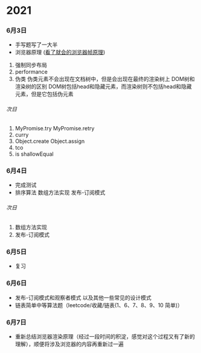 # 2021

### 6月3日

* 手写题写了一大半
* 浏览器原理 ([看了就会的浏览器帧原理](https://mp.weixin.qq.com/s/nMp8j2VnwllLzS8PVJnecQ))

1. 强制同步布局
2. performance
3. 伪类
  伪类元素不会出现在文档树中，但是会出现在最终的渲染树上
  DOM树和渲染树的区别
  DOM树包括head和隐藏元素，而渲染树则不包括head和隐藏元素，但是它包括伪元素

###### 次日

1. MyPromise.try MyPromise.retry
2. curry
3. Object.create Object.assign
3. tco
4. is shallowEqual

### 6月4日

* 完成测试
* 排序算法 数组方法实现 发布-订阅模式

###### 次日

1. 数组方法实现
2. 发布-订阅模式

### 6月5日

* 复习

### 6月6日

* 发布-订阅模式和观察者模式 以及其他一些常见的设计模式
* 链表简单中等算法题（leetcode/收藏/链表(1、6、7、8、9、10 简单)）

### 6月7日

* 重新总结浏览器渲染原理（经过一段时间的积淀，感觉对这个过程又有了新的理解），顺便将涉及浏览器的内容再重新过一遍


